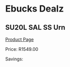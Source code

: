 
# Ebucks Dealz
## SU20L SAL SS Urn
[Product Page](https://www.ebucks.com/web/shop/productSelected.do?prodId=1214559811&catId=704985963)

Price: R1549.00

Savings: 


	